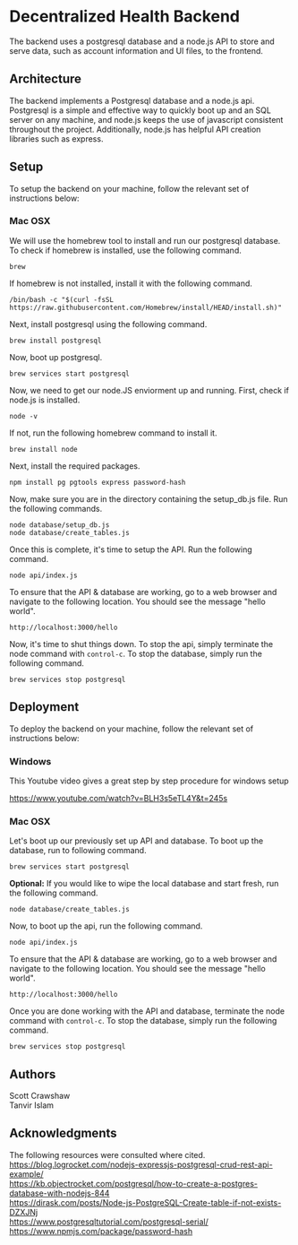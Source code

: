 
# Decentralized Health Backend

The backend uses a postgresql database and a node.js API to store and serve data, such as account information and UI files, to the frontend.

## Architecture

The backend implements a Postgresql database and a node.js api. Postgresql is a simple and effective way to quickly boot up and an SQL server on any machine, and node.js keeps the use of javascript consistent throughout the project. Additionally, node.js has helpful API creation libraries such as express.

## Setup

To setup the backend on your machine, follow the relevant set of instructions below:

### Mac OSX
We will use the homebrew tool to install and run our postgresql database. To check if homebrew is installed, use the following command.

    brew

If homebrew is not installed, install it with the following command.

    /bin/bash -c "$(curl -fsSL https://raw.githubusercontent.com/Homebrew/install/HEAD/install.sh)"

Next, install postgresql using the following command.

    brew install postgresql

Now, boot up postgresql.

    brew services start postgresql

Now, we need to get our node.JS enviorment up and running. First, check if node.js is installed.

    node -v

If not, run the following homebrew command to install it.

    brew install node

Next, install the required packages.

    npm install pg pgtools express password-hash

Now, make sure you are in the directory containing the setup_db.js file. Run the following commands.

    node database/setup_db.js
    node database/create_tables.js

Once this is complete, it's time to setup the API. Run the following command.

    node api/index.js

To ensure that the API & database are working, go to a web browser and navigate to the following location. You should see the message "hello world".

    http://localhost:3000/hello

Now, it's time to shut things down. To stop the api, simply terminate the node command with `control-c`. To stop the database, simply run the following command.

    brew services stop postgresql

## Deployment
To deploy the backend on your machine, follow the relevant set of instructions below:

### Windows 
This Youtube video gives a great step by step procedure for windows setup

https://www.youtube.com/watch?v=BLH3s5eTL4Y&t=245s

### Mac OSX
Let's boot up our previously set up API and database. To boot up the database, run to following command.

    brew services start postgresql

**Optional:** If you would like to wipe the local database and start fresh, run the following command.

    node database/create_tables.js

Now, to boot up the api, run the following command.

    node api/index.js

To ensure that the API & database are working, go to a web browser and navigate to the following location. You should see the message "hello world".

    http://localhost:3000/hello

Once you are done working with the API and database, terminate the node command with `control-c`. To stop the database, simply run the following command.

    brew services stop postgresql

## Authors

Scott Crawshaw  
Tanvir Islam

## Acknowledgments
The following resources were consulted where cited.  
https://blog.logrocket.com/nodejs-expressjs-postgresql-crud-rest-api-example/  
https://kb.objectrocket.com/postgresql/how-to-create-a-postgres-database-with-nodejs-844  
https://dirask.com/posts/Node-js-PostgreSQL-Create-table-if-not-exists-DZXJNj  
https://www.postgresqltutorial.com/postgresql-serial/  
https://www.npmjs.com/package/password-hash
